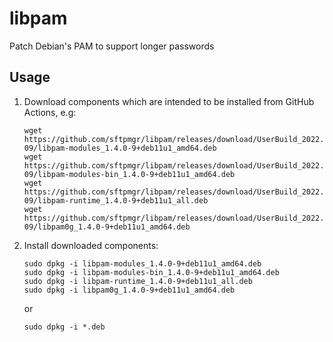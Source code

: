 # libpam
Patch Debian's PAM to support longer passwords

## Usage

1. Download components which are intended to be installed from GitHub Actions, e.g:

    ```
    wget https://github.com/sftpmgr/libpam/releases/download/UserBuild_2022.06.26_02-09/libpam-modules_1.4.0-9+deb11u1_amd64.deb
    wget https://github.com/sftpmgr/libpam/releases/download/UserBuild_2022.06.26_02-09/libpam-modules-bin_1.4.0-9+deb11u1_amd64.deb
    wget https://github.com/sftpmgr/libpam/releases/download/UserBuild_2022.06.26_02-09/libpam-runtime_1.4.0-9+deb11u1_all.deb
    wget https://github.com/sftpmgr/libpam/releases/download/UserBuild_2022.06.26_02-09/libpam0g_1.4.0-9+deb11u1_amd64.deb
    ```
2. Install downloaded components:

    ```
    sudo dpkg -i libpam-modules_1.4.0-9+deb11u1_amd64.deb
    sudo dpkg -i libpam-modules-bin_1.4.0-9+deb11u1_amd64.deb
    sudo dpkg -i libpam-runtime_1.4.0-9+deb11u1_all.deb
    sudo dpkg -i libpam0g_1.4.0-9+deb11u1_amd64.deb
    ```
    
    or
    
    ```
    sudo dpkg -i *.deb
    ```

